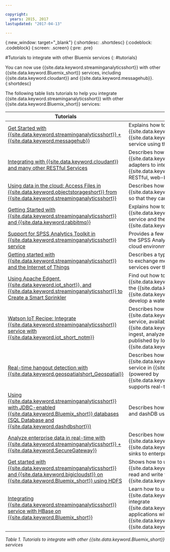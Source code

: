 ```yaml
---

copyright:
  years: 2015, 2017
lastupdated: "2017-04-13"

---
```


<!-- Attribute definitions -->
{:new_window: target="_blank"}
{:shortdesc: .shortdesc}
{:codeblock: .codeblock}
{:screen: .screen}
{:pre: .pre}

#Tutorials to integrate with other Bluemix services
{: #tutorials}


You can now use {{site.data.keyword.streaminganalyticsshort}} with other {{site.data.keyword.Bluemix_short}} services, including {{site.data.keyword.cloudant}} and {{site.data.keyword.messagehub}}.
{:shortdesc}

The following table lists tutorials to help you integrate {{site.data.keyword.streaminganalyticsshort}} with other {{site.data.keyword.Bluemix_short}} services:


| Tutorials | Description   |
|----------|--------|
| [Get Started with {{site.data.keyword.streaminganalyticsshort}} + {{site.data.keyword.messagehub}}](https://developer.ibm.com/bluemix/2015/10/16/streaming-analytics-message-hub/) | Explains how to communicate with {{site.data.keyword.messagehub}} from the {{site.data.keyword.streaminganalyticsfull}} service using the messaging toolkit.     |
| [Integrating with {{site.data.keyword.cloudant}} and many other RESTful Services](https://developer.ibm.com/streamsdev/docs/integrating-with-cloudant-and-many-other-restful-services/) | Describes how to use {{site.data.keyword.streamsshort}} HTTP adapters to integrate SPL applications to {{site.data.keyword.cloudant}} and other RESTful, web-based services. |
| [Using data in the cloud: Access Files in {{site.data.keyword.objectstorageshort}} from {{site.data.keyword.streaminganalyticsshort}}](https://developer.ibm.com/bluemix/2016/02/11/leverage-object-storage-for-streaming-analytics/)	| Describes how to access files from the {{site.data.keyword.objectstorageshort}} service so that they can be ingested by your application.	|
| [Getting Started with {{site.data.keyword.streaminganalyticsshort}} and {{site.data.keyword.rabbitmq}}](https://developer.ibm.com/bluemix/2016/04/26/streaming-analytics-and-rabbitmq/) | Explains how to flow messages between the {{site.data.keyword.streaminganalyticsshort}} service and the CloudAMQP service in {{site.data.keyword.Bluemix_short}}.|
| [Support for SPSS Analytics Toolkit in {{site.data.keyword.streaminganalyticsshort}} service](https://developer.ibm.com/streamsdev/docs/spss-in-bluemix-streaming-analytics-service/) | Provides a few tips required to effectively use the SPSS Analytics Toolkit operators in the cloud environment. |
| [Getting started with {{site.data.keyword.streaminganalyticsshort}} and the Internet of Things](https://developer.ibm.com/bluemix/2015/10/12/getting-started-with-streaming-analytics-and-iot/) |  Describes a typical use case and explains how to exchange messages between the two services over the MQTT protocol. |
| [Using Apache Edgent, {{site.data.keyword.iot_short}}, and {{site.data.keyword.streaminganalyticsshort}} to Create a Smart Sprinkler](https://developer.ibm.com/bluemix/2016/06/01/better-analytics-with-apache-quarks/)| Find out how to combine Apache Edgent, {{site.data.keyword.streaminganalyticsshort}}, the {{site.data.keyword.iot_short}}, and other {{site.data.keyword.Bluemix_short}} services to develop a water conservation solution. |
| [Watson IoT Recipe: Integrate {{site.data.keyword.streaminganalyticsshort}} service with {{site.data.keyword.iot_short_notm}}](https://developer.ibm.com/recipes/tutorials/integrate-ibm-streaming-analytics-service-with-watson-iot-platform/)| Describes how to use the {{site.data.keyword.streaminganalyticsshort}} service, available on {{site.data.keyword.Bluemix_short}} , to quickly ingest, analyze and correlate the events published by IoT devices, on the {{site.data.keyword.iot_short_notm}}.|
| [Real-time hangout detection with {{site.data.keyword.geospatialshort_Geospatial}}](https://developer.ibm.com/bluemix/2016/05/27/real-time-hangout-detection/)	| Describes how the {{site.data.keyword.geospatialshort_Geospatial}} service in {{site.data.keyword.Bluemix_short}} (powered by {{site.data.keyword.streaminganalyticsshort}}) supports real-time hangout detection.|
| [Using {{site.data.keyword.streaminganalyticsshort}} with JDBC-enabled {{site.data.keyword.Bluemix_short}} databases (SQL Database and {{site.data.keyword.dashdbshort}})](https://developer.ibm.com/bluemix/2016/01/26/streaming-analytics-with-jdbc-enabled-databases/)	| Describes how to integrate with SQL Database and dashDB using the streamsx.jdbc toolkit.	|
| [Analyze enterprise data in real-time with {{site.data.keyword.streaminganalyticsshort}} + {{site.data.keyword.SecureGateway}}](https://developer.ibm.com/bluemix/2016/02/17/analyze-enterprise-data-with-streaming-analytics-secure-gateway/) | Describes how to connect a {{site.data.keyword.SecureGateway}} tunnel to {{site.data.keyword.streamsshort}} sources and sinks to enterprise data in-motion.	|
| [Get started with {{site.data.keyword.streaminganalyticsshort}} and {{site.data.keyword.bigicloudst}} on {{site.data.keyword.Bluemix_short}} using HDFS](https://developer.ibm.com/bluemix/2016/02/26/streaming-analytics-and-biginsights-using-hdfs/)	| Shows how to use {{site.data.keyword.streamsshort}} operators to read and write files to HDFS on {{site.data.keyword.Bluemix_short}}.	|
| [Integrating {{site.data.keyword.streaminganalyticsshort}} service with HBase on {{site.data.keyword.Bluemix_short}}](https://developer.ibm.com/streamsdev/docs/integrating-streams-biginsights-hbase-service-bluemix/)| Learn how to use the HBase for {{site.data.keyword.Bluemix_short}} toolkit to integrate {{site.data.keyword.streaminganalyticsshort}} applications with HBase servers in the {{site.data.keyword.bigicloudst}} in {{site.data.keyword.Bluemix_short}}.	|

*Table 1. Tutorials to integrate with other {{site.data.keyword.Bluemix_short}} services*
